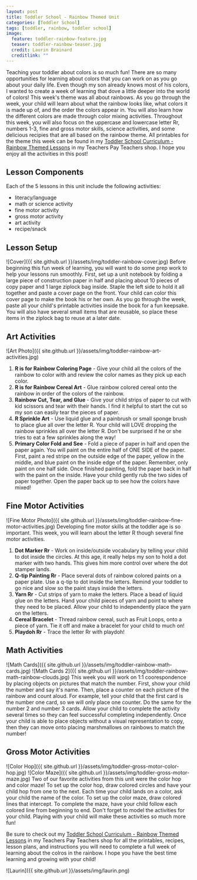 ```yaml
---
layout: post
title: Toddler School - Rainbow Themed Unit
categories: [Toddler School]
tags: [toddler, rainbow, toddler school]
image:
  feature: toddler-rainbow-feature.jpg
  teaser: toddler-rainbow-teaser.jpg
  credit: Laurin Brainard
  creditlink: ""
---
```

Teaching your toddler about colors is so much fun! There are so many opportunities for learning about colors that you can work on as you go about your daily life. Even though my son already knows most of his colors, I wanted to create a week of learning that dove a little deeper into the world of colors! This week's theme was all about rainbows. As you go through the week, your child will learn about what the rainbow looks like, what colors it is made up of, and the order the colors appear in. You will also learn how the different colors are made through color mixing activities. Throughout this week, you will also focus on the uppercase and lowercase letter Rr, numbers 1-3, fine and gross motor skills, science activities, and some delicious recipies that are all based on the rainbow theme. All printables for the theme this week can be found in my [Toddler School Curriculum - Rainbow Themed Lessons](http://bit.ly/ToddlerRainbow) in my Teachers Pay Teachers shop. I hope you enjoy all the activities in this post! 

## Lesson Components
Each of the 5 lessons in this unit include the following activities:
- literacy/language
- math or science activity
- fine motor activity
- gross motor activity
- art activity
- recipe/snack

## Lesson Setup
![Cover]({{ site.github.url }}/assets/img/toddler-rainbow-cover.jpg)
Before beginning this fun week of learning, you will want to do some prep work to help your lessons run smoothly. First, set up a unit notebook by folding a large piece of construction paper in half and placing about 10 pieces of copy paper and 1 large ziplock bag inside. Staple the left side to hold it all together and paste a cover page on the front. Your child can color this cover page to make the book his or her own. As you go through the week, paste all your child's printable activities inside the book for a fun keepsake. You will also have several small items that are reusable, so place these items in the ziplock bag to reuse at a later date. 

## Art Activities
![Art Photo]({{ site.github.url }}/assets/img/toddler-rainbow-art-activities.jpg)
1. **R is for Rainbow Coloring Page** - Give your child all the colors of the rainbow to color with and review the color names as they pick up each color. 
2. **R is for Rainbow Cereal Art** - Glue rainbow colored cereal onto the rainbow in order of the colors of the rainbow.
3. **Rainbow Cut, Tear, and Glue** - Give your child strips of paper to cut with kid scissors and tear with their hands. I find it helpful to start the cut so my son can easily tear the pieces of paper.
4. **R Sprinkle Art** - Use liquid glue and a painbrush or small sponge brush to place glue all over the letter R. Your child will LOVE dropping the rainbow sprinkles all over the letter R. Don't be surprised if he or she tries to eat a few sprinkles along the way!
5. **Primary Color Fold and See** - Fold a piece of paper in half and open the paper again. You will paint on the entire half of ONE SIDE of the paper. First, paint a red stripe on the outside edge of the paper, yellow in the middle, and blue paint on the inside edge of the paper. Remember, only paint on one half side. Once finished painting, fold the paper back in half with the paint on the inside. Have your child gently rub the two sides of paper together. Open the paper back up to see how the colors have mixed!

## Fine Motor Activities
![Fine Motor Photo]({{ site.github.url }}/assets/img/toddler-rainbow-fine-motor-activities.jpg)
Developing fine motor skills at the toddler age is so important. This week, you will learn about the letter R though several fine motor activities. 
1. **Dot Marker Rr** - Work on inside/outside vocabulary by telling your child to dot inside the circles. At this age, it really helps my son to hold a dot marker with two hands. This gives him more control over where the dot stamper lands. 
2. **Q-tip Painting Rr** - Place several dots of rainbow colored paints on a paper plate. Use a q-tip to dot inside the letters. Remind your toddler to go nice and slow so the paint stays inside the letters.
3. **Yarn Rr** - Cut strips of yarn to make the letters. Place a bead of liquid glue on the letters. Hand your child pieces of yarn and point to where they need to be placed. Allow your child to independently place the yarn on the letters. 
4. **Cereal Bracelet** - Thread rainbow cereal, such as Fruit Loops, onto a piece of yarn. Tie it off and make a bracelet for your child to much on!
5. **Playdoh Rr** - Trace the letter Rr with playdoh! 

## Math Activities
![Math Cards]({{ site.github.url }}/assets/img/toddler-rainbow-math-cards.jpg)
![Math Cards 2]({{ site.github.url }}/assets/img/toddler-rainbow-math-rainbow-clouds.jpg)
This week you will work on 1:1 coorespondence by placing objects on pictures that match the number. First, show your child the number and say it's name. Then, place a counter on each picture of the rainbow and count aloud. For example, tell your child that the first card is the number one card, so we will only place one counter. Do the same for the number 2 and number 3 cards. Allow your child to complete the activity several times so they can feel successful completing independently. Once your child is able to place objects without a visual representation to copy, then they can move onto placing marshmallows on rainbows to match the number!

## Gross Motor Activities
![Color Hop]({{ site.github.url }}/assets/img/toddler-gross-motor-color-hop.jpg)
![Color Maze]({{ site.github.url }}/assets/img/toddler-gross-motor-maze.jpg)
Two of our favorite activities from this unit were the color hop and color maze! To set up the color hop, draw colored circles and have your child hop from one to the next. Each time your child lands on a color, ask your child the name of the color. To set up the color maze, draw colored lines that intercept. To complete the maze, have your child follow each colored line from beginning to end. Don't forget to model the activities for your child. Playing with your child will make these activities so much more fun!

<script type="text/javascript">
amzn_assoc_placement = "adunit0";
amzn_assoc_search_bar = "true";
amzn_assoc_tracking_id = "theprimarybra-20";
amzn_assoc_ad_mode = "manual";
amzn_assoc_ad_type = "smart";
amzn_assoc_marketplace = "amazon";
amzn_assoc_region = "US";
amzn_assoc_title = "Rainbow Unit Materials";
amzn_assoc_linkid = "07824aae7780875b01ee29fa656f51cf";
amzn_assoc_asins = "B00004W3Y4,B00JM5GW10,B00004UBH2,B0164DFK6A,B00AHAJGXK,B003GVGZTU,B00FFJ1NKC,B007RL3YZS";
</script>
<script src="//z-na.amazon-adsystem.com/widgets/onejs?MarketPlace=US"></script>

Be sure to check out my [Toddler School Curriculum - Rainbow Themed Lessons](http://bit.ly/ToddlerRainbow) in my Teachers Pay Teachers shop for all the printables, recipes, lesson plans, and instructions you will need to complete a full week of learning about the colros in the rainbow. I hope you have the best time learning and growing with your child! 

![Laurin]({{ site.github.url }}/assets/img/laurin.png)